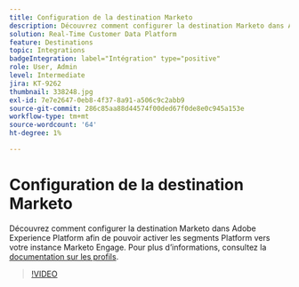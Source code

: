 ```yaml
---
title: Configuration de la destination Marketo
description: Découvrez comment configurer la destination Marketo dans Adobe Experience Platform afin de pouvoir activer les segments Platform vers votre instance Marketo Engage.
solution: Real-Time Customer Data Platform
feature: Destinations
topic: Integrations
badgeIntegration: label="Intégration" type="positive"
role: User, Admin
level: Intermediate
jira: KT-9262
thumbnail: 338248.jpg
exl-id: 7e7e2647-0eb8-4f37-8a91-a506c9c2abb9
source-git-commit: 286c85aa88d44574f00ded67f0de8e0c945a153e
workflow-type: tm+mt
source-wordcount: '64'
ht-degree: 1%

---
```


# Configuration de la destination Marketo

Découvrez comment configurer la destination Marketo dans Adobe Experience Platform afin de pouvoir activer les segments Platform vers votre instance Marketo Engage. Pour plus d’informations, consultez la [documentation sur les profils](https://experienceleague.adobe.com/docs/experience-platform/rtcdp/profile/profile-browse.html).

>[!VIDEO](https://video.tv.adobe.com/v/338248?learn=on&enablevpops)

